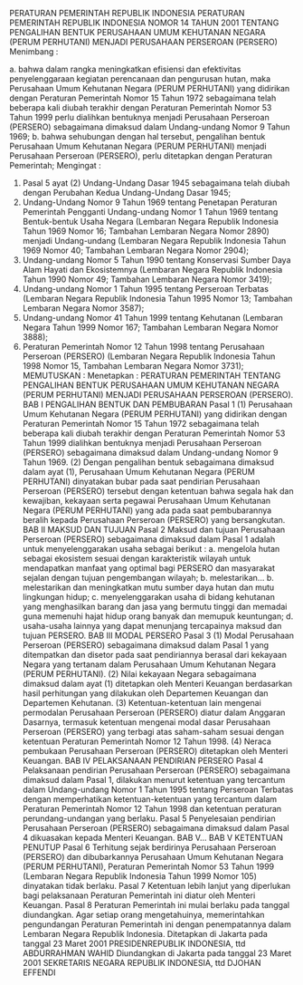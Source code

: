  PERATURAN PEMERINTAH REPUBLIK INDONESIA PERATURAN PEMERINTAH REPUBLIK INDONESIA NOMOR 14 TAHUN 2001 TENTANG PENGALIHAN BENTUK PERUSAHAAN UMUM KEHUTANAN NEGARA (PERUM PERHUTANI) MENJADI PERUSAHAAN PERSEROAN (PERSERO)
Menimbang :

a. bahwa dalam rangka meningkatkan efisiensi dan efektivitas penyelenggaraan kegiatan perencanaan dan pengurusan hutan, maka Perusahaan Umum Kehutanan Negara (PERUM PERHUTANI) yang didirikan dengan Peraturan Pemerintah Nomor 15 Tahun 1972 sebagaimana telah beberapa kali diubah terakhir dengan Peraturan Pemerintah Nomor 53 Tahun 1999 perlu dialihkan bentuknya menjadi Perusahaan Perseroan (PERSERO) sebagaimana dimaksud dalam Undang-undang Nomor 9 Tahun 1969;
b. bahwa sehubungan dengan hal tersebut, pengalihan bentuk Perusahaan Umum Kehutanan Negara (PERUM PERHUTANI) menjadi Perusahaan Perseroan (PERSERO), perlu ditetapkan dengan Peraturan Pemerintah;
Mengingat :

1. Pasal 5 ayat (2) Undang-Undang Dasar 1945 sebagaimana telah diubah dengan Perubahan Kedua Undang-Undang Dasar 1945;
2. Undang-Undang Nomor 9 Tahun 1969 tentang Penetapan Peraturan Pemerintah Pengganti Undang-undang Nomor 1 Tahun 1969 tentang Bentuk-bentuk Usaha Negara (Lembaran Negara Republik Indonesia Tahun 1969 Nomor 16; Tambahan Lembaran Negara Nomor 2890) menjadi Undang-undang (Lembaran Negara Republik Indonesia Tahun 1969 Nomor 40; Tambahan Lembaran Negara Nomor 2904);
3. Undang-undang Nomor 5 Tahun 1990 tentang Konservasi Sumber Daya Alam Hayati dan Ekosistemnya (Lembaran Negara Republik Indonesia Tahun 1990 Nomor 49; Tambahan Lembaran Negara Nomor 3419);
4. Undang-undang Nomor 1 Tahun 1995 tentang Perseroan Terbatas (Lembaran Negara Republik Indonesia Tahun 1995 Nomor 13; Tambahan Lembaran Negara Nomor 3587);
5. Undang-undang Nomor 41 Tahun 1999 tentang Kehutanan (Lembaran Negara Tahun 1999 Nomor 167; Tambahan Lembaran Negara Nomor 3888);
6. Peraturan Pemerintah Nomor 12 Tahun 1998 tentang Perusahaan Perseroan (PERSERO) (Lembaran Negara Republik Indonesia Tahun 1998 Nomor 15, Tambahan Lembaran Negara Nomor 3731);
MEMUTUSKAN :
 Menetapkan : PERATURAN PEMERINTAH TENTANG PENGALIHAN BENTUK PERUSAHAAN UMUM KEHUTANAN NEGARA (PERUM PERHUTANI) MENJADI PERUSAHAAN PERSEROAN (PERSERO).
BAB I PENGALIHAN BENTUK DAN PEMBUBARAN
Pasal 1
(1) Perusahaan Umum Kehutanan Negara (PERUM PERHUTANI) yang didirikan dengan Peraturan Pemerintah Nomor 15 Tahun 1972 sebagaimana telah beberapa kali diubah terakhir dengan Peraturan Pemerintah Nomor 53 Tahun 1999 dialihkan bentuknya menjadi Perusahaan Perseroan (PERSERO) sebagaimana dimaksud dalam Undang-undang Nomor 9 Tahun 1969.
(2) Dengan pengalihan bentuk sebagaimana dimaksud dalam ayat (1), Perusahaan Umum Kehutanan Negara (PERUM PERHUTANI) dinyatakan bubar pada saat pendirian Perusahaan Perseroan (PERSERO) tersebut dengan ketentuan bahwa segala hak dan kewajiban, kekayaan serta pegawai Perusahaan Umum Kehutanan Negara (PERUM PERHUTANI) yang ada pada saat pembubarannya beralih kepada Perusahaan Perseroan (PERSERO) yang bersangkutan.
BAB II MAKSUD DAN TUJUAN
Pasal 2
Maksud dan tujuan Perusahaan Perseroan (PERSERO) sebagaimana dimaksud dalam Pasal 1 adalah untuk menyelenggarakan usaha sebagai berikut :
a. mengelola hutan sebagai ekosistem sesuai dengan karakteristik wilayah untuk mendapatkan manfaat yang optimal bagi PERSERO dan masyarakat sejalan dengan tujuan pengembangan wilayah;
b. melestarikan...
b. melestarikan dan meningkatkan mutu sumber daya hutan dan mutu lingkungan hidup;
c. menyelenggarakan usaha di bidang kehutanan yang menghasilkan barang dan jasa yang bermutu tinggi dan memadai guna memenuhi hajat hidup orang banyak dan memupuk keuntungan;
d. usaha-usaha lainnya yang dapat menunjang tercapainya maksud dan tujuan PERSERO.
BAB III MODAL PERSERO
Pasal 3
(1) Modal Perusahaan Perseroan (PERSERO) sebagaimana dimaksud dalam Pasal 1 yang ditempatkan dan disetor pada saat pendiriannya berasal dari kekayaan Negara yang tertanam dalam Perusahaan Umum Kehutanan Negara (PERUM PERHUTANI).
(2) Nilai kekayaan Negara sebagaimana dimaksud dalam ayat (1) ditetapkan oleh Menteri Keuangan berdasarkan hasil perhitungan yang dilakukan oleh Departemen Keuangan dan Departemen Kehutanan.
(3) Ketentuan-ketentuan lain mengenai permodalan Perusahaan Perseroan (PERSERO) diatur dalam Anggaran Dasarnya, termasuk ketentuan mengenai modal dasar Perusahaan Perseroan (PERSERO) yang terbagi atas saham-saham sesuai dengan ketentuan Peraturan Pemerintah Nomor 12 Tahun 1998.
(4) Neraca pembukaan Perusahaan Perseroan (PERSERO) ditetapkan oleh Menteri Keuangan.
BAB IV PELAKSANAAN PENDIRIAN PERSERO
Pasal 4
Pelaksanaan pendirian Perusahaan Perseroan (PERSERO) sebagaimana dimaksud dalam Pasal 1, dilakukan menurut ketentuan yang tercantum dalam Undang-undang Nomor 1 Tahun 1995 tentang Perseroan Terbatas dengan memperhatikan ketentuan-ketentuan yang tercantum dalam Peraturan Pemerintah Nomor 12 Tahun 1998 dan ketentuan peraturan perundang-undangan yang berlaku.
Pasal 5
Penyelesaian pendirian Perusahaan Perseroan (PERSERO) sebagaimana dimaksud dalam Pasal 4 dikuasakan kepada Menteri Keuangan. BAB V...
BAB V KETENTUAN PENUTUP
Pasal 6
Terhitung sejak berdirinya Perusahaan Perseroan (PERSERO) dan dibubarkannya Perusahaan Umum Kehutanan Negara (PERUM PERHUTANI), Peraturan Pemerintah Nomor 53 Tahun 1999 (Lembaran Negara Republik Indonesia Tahun 1999 Nomor 105) dinyatakan tidak berlaku.
Pasal 7
Ketentuan lebih lanjut yang diperlukan bagi pelaksanaan Peraturan Pemerintah ini diatur oleh Menteri Keuangan.
Pasal 8
Peraturan Pemerintah ini mulai berlaku pada tanggal diundangkan.
Agar setiap orang mengetahuinya, memerintahkan pengundangan Peraturan Pemerintah ini dengan penempatannya dalam Lembaran Negara Republik Indonesia. Ditetapkan di Jakarta pada tanggal 23 Maret 2001 PRESIDENREPUBLIK INDONESIA, ttd ABDURRAHMAN WAHID Diundangkan di Jakarta pada tanggal 23 Maret 2001 SEKRETARIS NEGARA REPUBLIK INDONESIA, ttd DJOHAN EFFENDI